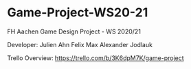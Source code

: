# Game-Project-WS20-21
FH Aachen Game Design Project - WS 2020/21

Developer:
Julien Ahn
Felix Max
Alexander Jodlauk

Trello Overview: https://trello.com/b/3K6dpM7K/game-project
